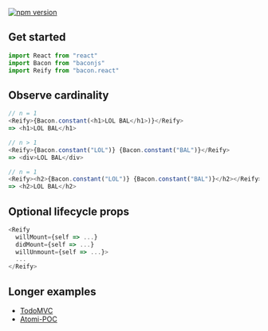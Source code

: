 [![npm version](https://badge.fury.io/js/bacon.react.svg)](http://badge.fury.io/js/bacon.react)

## Get started

```js
import React from "react"
import Bacon from "baconjs"
import Reify from "bacon.react"
```

## Observe cardinality

```js
// n = 1
<Reify>{Bacon.constant(<h1>LOL BAL</h1>)}</Reify>
=> <h1>LOL BAL</h1>

// n > 1
<Reify>{Bacon.constant("LOL")} {Bacon.constant("BAL")}</Reify>
=> <div>LOL BAL</div>

// n = 1
<Reify><h2>{Bacon.constant("LOL")} {Bacon.constant("BAL")}</h2></Reify>
=> <h2>LOL BAL</h2>
```

## Optional lifecycle props

```js
<Reify
  willMount={self => ...}
  didMount={self => ...}
  willUnmount={self => ...}>
  ...
</Reify>
```

## Longer examples

* [TodoMVC](https://github.com/polytypic/atomi-todomvc)
* [Atomi-POC](https://github.com/polytypic/atomi-poc)
